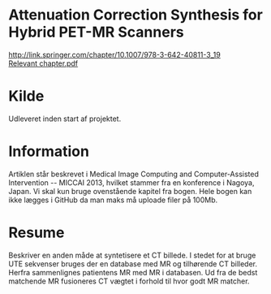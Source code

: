 <h1>
	Attenuation Correction Synthesis for Hybrid PET-MR Scanners
</h1>
<a href="http://link.springer.com/chapter/10.1007/978-3-642-40811-3_19">
	http://link.springer.com/chapter/10.1007/978-3-642-40811-3_19
</a><br />
<a href="Relevant chapter.pdf">
	Relevant chapter.pdf
</a>
<h1>
	Kilde
</h1>
<p>
	Udleveret inden start af projektet.
</p>
<h1>
	Information
</h1>
<p>
	Artiklen står beskrevet i Medical Image Computing and 
	Computer-Assisted Intervention -- MICCAI 2013, hvilket 
	stammer fra en konference i Nagoya, Japan. Vi skal kun 
	bruge ovenstående kapitel fra bogen. Hele bogen kan ikke
	lægges i GitHub da man maks må uploade filer på 100Mb.
</p>
<h1>
	Resume
</h1>
<p>
	Beskriver en anden måde at syntetisere et CT billede. I stedet
	for at bruge UTE sekvenser bruges der en database med MR og
	tilhørende CT billeder. Herfra sammenlignes patientens MR med
	MR i databasen. Ud fra de bedst matchende MR fusioneres CT vægtet
	i forhold til hvor godt MR matcher.
</p>
